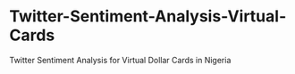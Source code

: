 # Twitter-Sentiment-Analysis-Virtual-Cards
Twitter Sentiment Analysis for Virtual Dollar Cards in Nigeria
